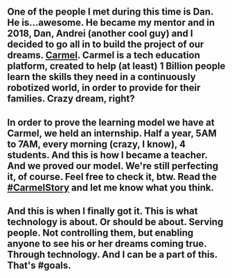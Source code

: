 <br>

## One of the people I met during this time is Dan. He is...awesome. He became my mentor and in 2018, Dan, Andrei (another cool guy) and I decided to go **all in** to build the project of our dreams. [**Carmel**](https://carmel.io). **Carmel is a tech education platform, created to help (at least) 1 Billion people learn the skills they need in a continuously robotized world, in order to provide for their families.** Crazy dream, right? 

## In order to prove the learning model we have at Carmel, we held an internship. Half a year, 5AM to 7AM, every morning (crazy, I know), 4 students. And this is how I became a **teacher**. And we proved our model. We're still perfecting it, of course. Feel free to check it, btw. Read the [#CarmelStory](http://files.carmel.io/whitepaper/en-v1.4.pdf) and let me know what you think.

## And this is when I finally got it. This is what technology is about. Or should be about. Serving people. Not controlling them, but enabling anyone to see his or her dreams coming true. Through technology. And I can be a part of this. That's **#goals**.
